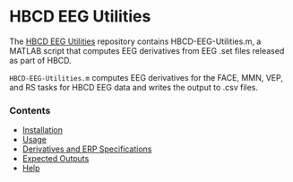 # HBCD EEG Utilities

The [HBCD EEG Utilities](https://github.com/Child-Development-Lab/HBCD-EEG-Utilities) repository contains HBCD-EEG-Utilities.m, a MATLAB script that computes EEG derivatives from EEG .set files released as part of HBCD.

`HBCD-EEG-Utilities.m` computes EEG derivatives for the FACE, MMN, VEP, and RS tasks for HBCD EEG data and writes the output to .csv files. 

### Contents 

- [Installation](https://childdevlab-hbcd-eeg-utilities.readthedocs.io/en/latest/installation/)
- [Usage](https://childdevlab-hbcd-eeg-utilities.readthedocs.io/en/latest/usage/)
- [Derivatives and ERP Specifications](https://childdevlab-hbcd-eeg-utilities.readthedocs.io/en/latest/derivatives_ERPspecs/)
- [Expected Outputs](https://childdevlab-hbcd-eeg-utilities.readthedocs.io/en/latest/expected-outputs/)
- [Help](https://childdevlab-hbcd-eeg-utilities.readthedocs.io/en/latest/help/)